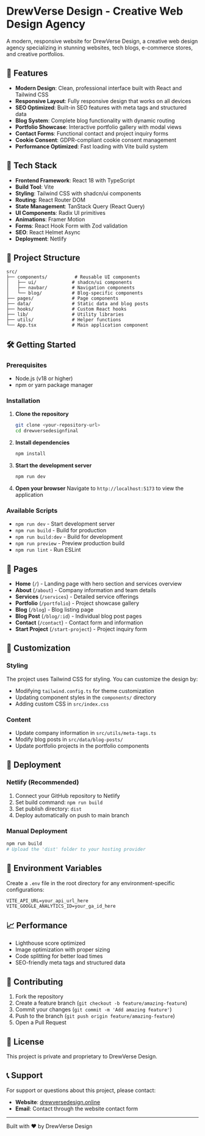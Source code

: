 # DrewVerse Design - Creative Web Design Agency

A modern, responsive website for DrewVerse Design, a creative web design agency specializing in stunning websites, tech blogs, e-commerce stores, and creative portfolios.

## 🌟 Features

- **Modern Design**: Clean, professional interface built with React and Tailwind CSS
- **Responsive Layout**: Fully responsive design that works on all devices
- **SEO Optimized**: Built-in SEO features with meta tags and structured data
- **Blog System**: Complete blog functionality with dynamic routing
- **Portfolio Showcase**: Interactive portfolio gallery with modal views
- **Contact Forms**: Functional contact and project inquiry forms
- **Cookie Consent**: GDPR-compliant cookie consent management
- **Performance Optimized**: Fast loading with Vite build system

## 🚀 Tech Stack

- **Frontend Framework**: React 18 with TypeScript
- **Build Tool**: Vite
- **Styling**: Tailwind CSS with shadcn/ui components
- **Routing**: React Router DOM
- **State Management**: TanStack Query (React Query)
- **UI Components**: Radix UI primitives
- **Animations**: Framer Motion
- **Forms**: React Hook Form with Zod validation
- **SEO**: React Helmet Async
- **Deployment**: Netlify

## 📁 Project Structure

```
src/
├── components/          # Reusable UI components
│   ├── ui/             # shadcn/ui components
│   ├── navbar/         # Navigation components
│   └── blog/           # Blog-specific components
├── pages/              # Page components
├── data/               # Static data and blog posts
├── hooks/              # Custom React hooks
├── lib/                # Utility libraries
├── utils/              # Helper functions
└── App.tsx             # Main application component
```

## 🛠️ Getting Started

### Prerequisites

- Node.js (v18 or higher)
- npm or yarn package manager

### Installation

1. **Clone the repository**
   ```bash
   git clone <your-repository-url>
   cd drewversedesignfinal
   ```

2. **Install dependencies**
   ```bash
   npm install
   ```

3. **Start the development server**
   ```bash
   npm run dev
   ```

4. **Open your browser**
   Navigate to `http://localhost:5173` to view the application

### Available Scripts

- `npm run dev` - Start development server
- `npm run build` - Build for production
- `npm run build:dev` - Build for development
- `npm run preview` - Preview production build
- `npm run lint` - Run ESLint

## 📱 Pages

- **Home** (`/`) - Landing page with hero section and services overview
- **About** (`/about`) - Company information and team details
- **Services** (`/services`) - Detailed service offerings
- **Portfolio** (`/portfolio`) - Project showcase gallery
- **Blog** (`/blog`) - Blog listing page
- **Blog Post** (`/blog/:id`) - Individual blog post pages
- **Contact** (`/contact`) - Contact form and information
- **Start Project** (`/start-project`) - Project inquiry form

## 🎨 Customization

### Styling
The project uses Tailwind CSS for styling. You can customize the design by:
- Modifying `tailwind.config.ts` for theme customization
- Updating component styles in the `components/` directory
- Adding custom CSS in `src/index.css`

### Content
- Update company information in `src/utils/meta-tags.ts`
- Modify blog posts in `src/data/blog-posts/`
- Update portfolio projects in the portfolio components

## 🚀 Deployment

### Netlify (Recommended)
1. Connect your GitHub repository to Netlify
2. Set build command: `npm run build`
3. Set publish directory: `dist`
4. Deploy automatically on push to main branch

### Manual Deployment
```bash
npm run build
# Upload the 'dist' folder to your hosting provider
```

## 🔧 Environment Variables

Create a `.env` file in the root directory for any environment-specific configurations:

```env
VITE_API_URL=your_api_url_here
VITE_GOOGLE_ANALYTICS_ID=your_ga_id_here
```

## 📈 Performance

- Lighthouse score optimized
- Image optimization with proper sizing
- Code splitting for better load times
- SEO-friendly meta tags and structured data

## 🤝 Contributing

1. Fork the repository
2. Create a feature branch (`git checkout -b feature/amazing-feature`)
3. Commit your changes (`git commit -m 'Add amazing feature'`)
4. Push to the branch (`git push origin feature/amazing-feature`)
5. Open a Pull Request

## 📄 License

This project is private and proprietary to DrewVerse Design.

## 📞 Support

For support or questions about this project, please contact:
- **Website**: [drewversedesign.online](https://drewversedesign.online)
- **Email**: Contact through the website contact form

---

Built with ❤️ by DrewVerse Design
